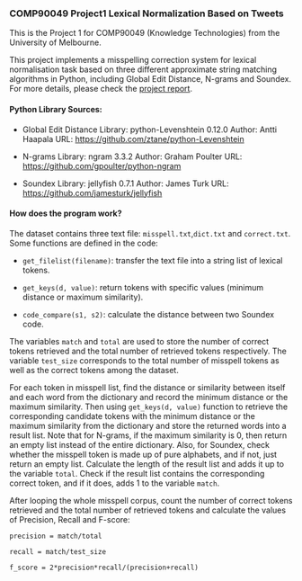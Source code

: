 ### COMP90049 Project1 Lexical Normalization Based on Tweets
This is the Project 1 for COMP90049 (Knowledge Technologies) from the University of Melbourne.

This project implements a misspelling correction system for lexical normalisation task based on three different approximate string matching algorithms in Python, including Global Edit Distance, N-grams and Soundex. For more details, please check the [project report](https://github.com/Andy-TK/COMP90049_Project1_Lexical_Normalization_Based_on_Tweets/blob/master/COMP90049%20Project%201%20Report.pdf).

#### Python Library Sources:
* Global Edit Distance
Library: python-Levenshtein 0.12.0
Author: Antti Haapala
URL: https://github.com/ztane/python-Levenshtein

* N-grams
Library: ngram 3.3.2
Author: Graham Poulter
URL: https://github.com/gpoulter/python-ngram

* Soundex
Library: jellyfish 0.7.1
Author: James Turk
URL: https://github.com/jamesturk/jellyfish

#### How does the program work?
The dataset contains three text file: `misspell.txt`,`dict.txt` and `correct.txt`.
Some functions are defined in the code:
* `get_filelist(filename)`: transfer the text file into a string list of lexical tokens.

* `get_keys(d, value)`: return tokens with specific values (minimum distance or maximum similarity).

* `code_compare(s1, s2)`: calculate the distance between two Soundex code.

The variables `match` and `total` are used to store the number of correct tokens retrieved and the total number of retrieved tokens respectively. The variable `test_size` corresponds to the total number of misspell tokens as well as the correct tokens among the dataset.

For each token in misspell list, find the distance or similarity between itself and each word from the dictionary and record the minimum distance or the maximum similarity. Then using `get_keys(d, value)` function to retrieve the corresponding candidate tokens with the minimum distance or the maximum similarity from the dictionary and store the returned words into a result list. Note that for N-grams, if the maximum similarity is 0, then return an empty list instead of the entire dictionary. Also, for Soundex, check whether the misspell token is made up of pure alphabets, and if not, just return an empty list. Calculate the length of the result list and adds it up to the variable `total`. Check if the result list contains the corresponding correct token, and if it does, adds 1 to the variable `match`.

After looping the whole misspell corpus, count the number of correct tokens retrieved and the total number of retrieved tokens and calculate the values of Precision, Recall and F-score:

`precision = match/total`

`recall = match/test_size`

`f_score = 2*precision*recall/(precision+recall)`
